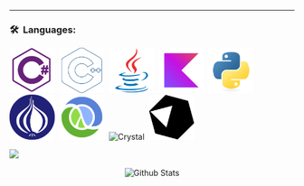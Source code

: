 ---

### 🛠 &nbsp;Languages:

<p>
<img src="https://github.com/devicons/devicon/blob/master/icons/csharp/csharp-line.svg" title="C#" alt="CSharp" width="80" height="80"/>&nbsp;
<img src="https://github.com/devicons/devicon/blob/master/icons/cplusplus/cplusplus-line.svg" title="C++" alt="CPlusPlus" width="80" height="80"/>&nbsp;
<img src="https://github.com/devicons/devicon/blob/master/icons/java/java-original.svg" title="Java" alt="Java" width="80" height="80"/>&nbsp;
<img src="https://github.com/devicons/devicon/blob/master/icons/kotlin/kotlin-original.svg" title="Kotlin" alt="Kotlin" width="80" height="80"/>&nbsp;
<img src="https://github.com/devicons/devicon/blob/master/icons/python/python-original.svg" title="Python" alt="Python" width="80" height="80"/>&nbsp;
<img src="https://github.com/devicons/devicon/blob/master/icons/perl/perl-original.svg" title="Perl" alt="Perl" width="80" height="80"/>&nbsp;
<img src="https://github.com/devicons/devicon/blob/master/icons/clojure/clojure-original.svg" title="Clojure" alt="Clojure" width="80" height="80"/>&nbsp;
<img src="https://github.com/Spontifex/Spontifex/blob/main/crystal-invert.svg#gh-dark-mode-only" title="Crystal" alt="Crystal" width="80" height="80"/>&nbsp;
<img src="https://github.com/devicons/devicon/blob/master/icons/crystal/crystal-original.svg#gh-light-mode-only" title="Crystal" alt="Crystal" width="80" height="80"/>&nbsp;
</picture>
</p>
<picture>
<source 
  srcset="https://github-readme-stats.vercel.app/api?username=anuraghazra&show_icons=true&theme=dark"
  media="(prefers-color-scheme: dark)"
/>
<source
  srcset="https://github-readme-stats-spont-kmlj18ow4-spontifex.vercel.app/api?username=spontifex&show_icons=true"
  media="(prefers-color-scheme: light), (prefers-color-scheme: no-preference)"
/>
<img src="https://github-readme-stats-spont-kmlj18ow4-spontifex.vercel.app/api?username=spontifex&show_icons=true" />
</picture>

<p align="center">
        <img src="https://raw.githubusercontent.com/bornmay/bornmay/Update/svg/Bottom.svg" alt="Github Stats" />
</p>
